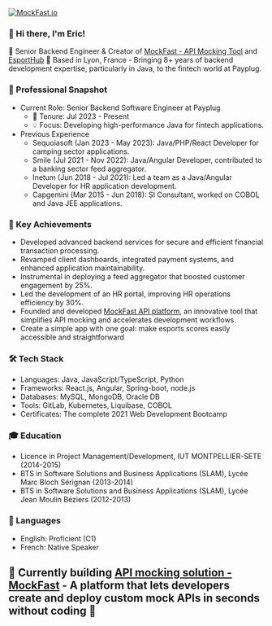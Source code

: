 [![MockFast.io](https://img.shields.io/badge/Projet-MockFast.io-blue)](https://mockfast.io)

### 👋 Hi there, I'm Eric!
🚀 Senior Backend Engineer & Creator of [MockFast - API Mocking Tool](https://mockfast.io) and [EsportHub](https://play.google.com/store/apps/details?id=com.esport.hub)
📍 Based in Lyon, France - Bringing 8+ years of backend development expertise, particularly in Java, to the fintech world at Payplug.
### 🎯 Professional Snapshot
- Current Role: Senior Backend Software Engineer at Payplug
  - 📅 Tenure: Jul 2023 - Present
  - 💡 Focus: Developing high-performance Java for fintech applications.
- Previous Experience
  - Sequoiasoft (Jan 2023 - May 2023): Java/PHP/React Developer for camping sector applications.
  - Smile (Jul 2021 - Nov 2022): Java/Angular Developer, contributed to a banking sector feed aggregator.
  - Inetum (Jun 2018 - Jul 2021): Led a team as a Java/Angular Developer for HR application development.
  - Capgemini (Mar 2015 - Jun 2018): SI Consultant, worked on COBOL and Java JEE applications.
### 🌟 Key Achievements
- Developed advanced backend services for secure and efficient financial transaction processing.
- Revamped client dashboards, integrated payment systems, and enhanced application maintainability.
- Instrumental in deploying a feed aggregator that boosted customer engagement by 25%.
- Led the development of an HR portal, improving HR operations efficiency by 30%.
- Founded and developed [MockFast API platform](https://mockfast.io), an innovative tool that simplifies API mocking and accelerates development workflows.
- Create a simple app with one goal: make esports scores easily accessible and straightforward
### 🛠️ Tech Stack
- Languages: Java, JavaScript/TypeScript, Python
- Frameworks: React.js, Angular, Spring-boot, node.js
- Databases: MySQL, MongoDB, Oracle DB
- Tools: GitLab, Kubernetes, Liquibase, COBOL
- Certificates: The complete 2021 Web Development Bootcamp
### 🎓 Education
- Licence in Project Management/Development, IUT MONTPELLIER-SETE (2014-2015)
- BTS in Software Solutions and Business Applications (SLAM), Lycée Marc Bloch Sérignan (2013-2014)
- BTS in Software Solutions and Business Applications (SLAM), Lycée Jean Moulin Béziers (2012-2013)
### 💬 Languages
- English: Proficient (C1)
- French: Native Speaker
## 🚧 Currently building [API mocking solution - MockFast](https://mockfast.io) - A platform that lets developers create and deploy custom mock APIs in seconds without coding 🚧
